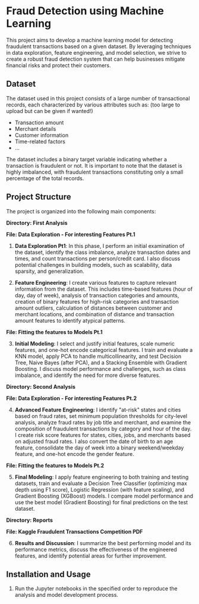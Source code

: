 # Fraud Detection using Machine Learning

This project aims to develop a machine learning model for detecting fraudulent transactions based on a given dataset. By leveraging  techniques in data exploration, feature engineering, and model selection, we strive to create a robust fraud detection system that can help businesses mitigate financial risks and protect their customers.

## Dataset

The dataset used in this project consists of a large number of transactional records, each characterized by various attributes such as: (too large to upload but can be given if wanted!)

- Transaction amount
- Merchant details
- Customer information
- Time-related factors
- ...

The dataset includes a binary target variable indicating whether a transaction is fraudulent or not. It is important to note that the dataset is highly imbalanced, with fraudulent transactions constituting only a small percentage of the total records.

## Project Structure

The project is organized into the following main components:

**Directory: First Analysis**

  **File: Data Exploration - For interesting Features Pt.1**
  
  1. **Data Exploration Pt1**: In this phase, I perform an initial examination of the dataset, identify the class imbalance, analyze transaction dates and times, and count transactions per person/credit card. I also discuss potential challenges in building models, such as scalability, data sparsity, and generalization.
  
  2. **Feature Engineering**: I create various features to capture relevant information from the dataset. This includes time-based features (hour of day, day of week), analysis of transaction categories and amounts, creation of binary features for high-risk categories and transaction amount outliers, calculation of distances between customer and merchant locations, and combination of distance and transaction amount features to identify atypical patterns.
  
  **File: Fitting the features to Models Pt.1**

  3. **Initial Modeling**: I select and justify initial features, scale numeric features, and one-hot encode categorical features. I train and evaluate a KNN model, apply PCA to handle multicollinearity, and test Decision Tree, Naive Bayes (after PCA), and a Stacking Ensemble with Gradient Boosting. I discuss model performance and challenges, such as class imbalance, and identify the need for more diverse features.

**Directory: Second Analysis**

  **File: Data Exploration - For interesting Features Pt.2**
  
  4. **Advanced Feature Engineering**: I identify "at-risk" states and cities based on fraud rates, set minimum population thresholds for city-level analysis, analyze fraud rates by job title and merchant, and examine the composition of fraudulent transactions by category and hour of the day. I create risk score features for states, cities, jobs, and merchants based on adjusted fraud rates. I also convert the date of birth to an age feature, consolidate the day of week into a binary weekend/weekday feature, and one-hot encode the gender feature.
  
  **File: Fitting the features to Models Pt.2**
  
  5. **Final Modeling**: I apply feature engineering to both training and testing datasets, train and evaluate a Decision Tree Classifier (optimizing max depth using F1 score), Logistic Regression (with feature scaling), and Gradient Boosting (XGBoost) models. I compare model performance and use the best model (Gradient Boosting) for final predictions on the test dataset.

**Directory: Reports**

  **File: Kaggle Fraudulent Transactions Competition PDF**
  
  6. **Results and Discussion**: I summarize the best performing model and its performance metrics, discuss the effectiveness of the engineered features, and identify potential areas for further improvement.

## Installation and Usage

1. Run the Jupyter notebooks in the specified order to reproduce the analysis and model development process.
